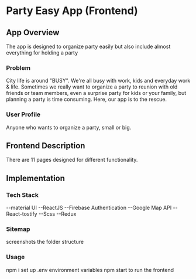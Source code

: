 #  Party Easy App (Frontend)

  

##  App Overview

 
The app is designed to organize party easily but also include almost everything for holding a party



###  Problem

City life is around "BUSY". We're all busy with work, kids and everyday work & life. Sometimes we really want to organize a party to reunion with old friends or team members, even a surprise party for kids or your family, but planning a party is time consuming. Here, our app is to the rescue.

  

###  User Profile

  

Anyone who wants to organize a party, small or big.

  

##  Frontend Description

There are 11 pages designed for different functionality.

##  Implementation

###  Tech Stack

--material UI
--ReactJS
--Firebase Authentication
--Google Map API
--React-tostify
--Scss
--Redux

###  Sitemap

screenshots the folder structure
 

###  Usage

npm i 
set up .env environment variables
npm start to run the frontend
